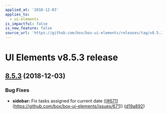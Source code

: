 ```yaml
---
applied_at: '2018-12-03'
applies_to:
  - ui-elements
is_impactful: false
is_new_feature: false
source_url: 'https://github.com/box/box-ui-elements/releases/tag/v8.5.3'
---
```


# UI Elements v8.5.3 release

## [8.5.3]([v8.5.2...v8.5.3](https://github.com/box/box-ui-elements/compare/v8.5.2...v8.5.3)) (2018-12-03)


### Bug Fixes

* **sidebar:** Fix tasks assigned for current date ([[#671](https://github.com/box/box-ui-elements/pull/671)](https://github.com/box/box-ui-elements/issues/671)) ([d19a892](https://github.com/box/box-ui-elements/commit[d19a892](https://github.com/box/box-ui-elements/commit/d19a892)))




